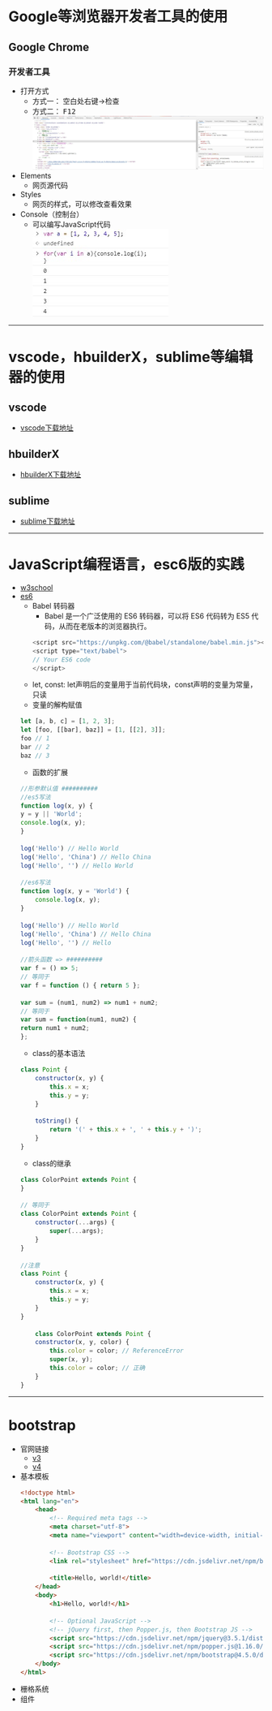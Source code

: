 # Google等浏览器开发者工具的使用  
## Google Chrome  
### 开发者工具  
+ 打开方式  
    - 方式一： 空白处右键-><kbd>检查</kbd>
    - 方式二： <kbd>F12</kbd>  
    ![google](./img1/google.jpg)  
+ Elements  
    - 网页源代码  
+ Styles   
    - 网页的样式，可以修改查看效果  
+ Console（控制台）  
    - 可以编写JavaScript代码  
    ![console](./img1/console.jpg)

---
# vscode，hbuilderX，sublime等编辑器的使用  
## vscode
+ [vscode下载地址](https://code.visualstudio.com/download)
## hbuilderX
+ [hbuilderX下载地址](https://www.dcloud.io/hbuilderx.html)
## sublime
+ [sublime下载地址](https://www.sublimetext.com/3)

---
# JavaScript编程语言，esc6版的实践  
+ [w3school](https://www.w3school.com.cn/index.html)
+ [es6](https://es6.ruanyifeng.com/) 
    - Babel 转码器  
        - Babel 是一个广泛使用的 ES6 转码器，可以将 ES6 代码转为 ES5 代码，从而在老版本的浏览器执行。
        ```javascript
        <script src="https://unpkg.com/@babel/standalone/babel.min.js"></script>
        <script type="text/babel">
        // Your ES6 code
        </script>
        ```
    - let, const: let声明后的变量用于当前代码块，const声明的变量为常量，只读
    - 变量的解构赋值  
    ```javascript
    let [a, b, c] = [1, 2, 3];
    let [foo, [[bar], baz]] = [1, [[2], 3]];
    foo // 1
    bar // 2
    baz // 3
    ```
    - 函数的扩展
    ```javascript
    //形参默认值 ##########
    //es5写法
    function log(x, y) {
    y = y || 'World';
    console.log(x, y);
    }

    log('Hello') // Hello World
    log('Hello', 'China') // Hello China
    log('Hello', '') // Hello World    

    //es6写法
    function log(x, y = 'World') {
        console.log(x, y);
    }

    log('Hello') // Hello World
    log('Hello', 'China') // Hello China
    log('Hello', '') // Hello

    //箭头函数 => ##########
    var f = () => 5;
    // 等同于
    var f = function () { return 5 };

    var sum = (num1, num2) => num1 + num2;
    // 等同于
    var sum = function(num1, num2) {
    return num1 + num2;
    };
    ```
    - class的基本语法
    ```javascript
    class Point {
        constructor(x, y) {
            this.x = x;
            this.y = y;
        }

        toString() {
            return '(' + this.x + ', ' + this.y + ')';
        }
    }
    ```
    - class的继承
    ```javascript
    class ColorPoint extends Point {
    }

    // 等同于
    class ColorPoint extends Point {
        constructor(...args) {
            super(...args);
        }
    }

    //注意
    class Point {
        constructor(x, y) {
            this.x = x;
            this.y = y;
        }
    }

        class ColorPoint extends Point {
        constructor(x, y, color) {
            this.color = color; // ReferenceError
            super(x, y);
            this.color = color; // 正确
        }
    }
    ```

---
# bootstrap
+ 官网链接
    - [v3](https://www.bootcss.com/)
    - [v4](https://v4.bootcss.com/)
+ 基本模板
    ```html
    <!doctype html>
    <html lang="en">
        <head>
            <!-- Required meta tags -->
            <meta charset="utf-8">
            <meta name="viewport" content="width=device-width, initial-scale=1, shrink-to-fit=no">

            <!-- Bootstrap CSS -->
            <link rel="stylesheet" href="https://cdn.jsdelivr.net/npm/bootstrap@4.5.0/dist/css/bootstrap.min.css" integrity="sha384-9aIt2nRpC12Uk9gS9baDl411NQApFmC26EwAOH8WgZl5MYYxFfc+NcPb1dKGj7Sk" crossorigin="anonymous">

            <title>Hello, world!</title>
        </head>
        <body>
            <h1>Hello, world!</h1>

            <!-- Optional JavaScript -->
            <!-- jQuery first, then Popper.js, then Bootstrap JS -->
            <script src="https://cdn.jsdelivr.net/npm/jquery@3.5.1/dist/jquery.slim.min.js" integrity="sha384-DfXdz2htPH0lsSSs5nCTpuj/zy4C+OGpamoFVy38MVBnE+IbbVYUew+OrCXaRkfj" crossorigin="anonymous"></script>
            <script src="https://cdn.jsdelivr.net/npm/popper.js@1.16.0/dist/umd/popper.min.js" integrity="sha384-Q6E9RHvbIyZFJoft+2mJbHaEWldlvI9IOYy5n3zV9zzTtmI3UksdQRVvoxMfooAo" crossorigin="anonymous"></script>
            <script src="https://cdn.jsdelivr.net/npm/bootstrap@4.5.0/dist/js/bootstrap.min.js" integrity="sha384-OgVRvuATP1z7JjHLkuOU7Xw704+h835Lr+6QL9UvYjZE3Ipu6Tp75j7Bh/kR0JKI" crossorigin="anonymous"></script>
        </body>
    </html>
    ```
+ 栅格系统
+ 组件



